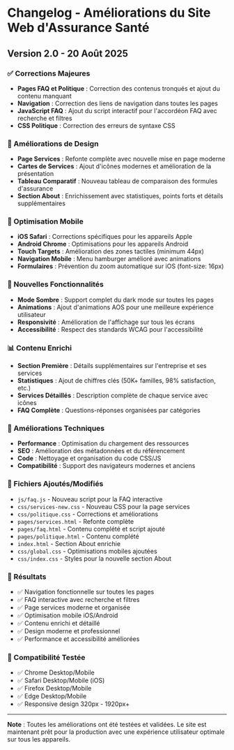# Changelog - Améliorations du Site Web d'Assurance Santé

## Version 2.0 - 20 Août 2025

### ✅ Corrections Majeures
- **Pages FAQ et Politique** : Correction des contenus tronqués et ajout du contenu manquant
- **Navigation** : Correction des liens de navigation dans toutes les pages
- **JavaScript FAQ** : Ajout du script interactif pour l'accordéon FAQ avec recherche et filtres
- **CSS Politique** : Correction des erreurs de syntaxe CSS

### 🎨 Améliorations de Design
- **Page Services** : Refonte complète avec nouvelle mise en page moderne
- **Cartes de Services** : Ajout d'icônes modernes et amélioration de la présentation
- **Tableau Comparatif** : Nouveau tableau de comparaison des formules d'assurance
- **Section About** : Enrichissement avec statistiques, points forts et détails supplémentaires

### 📱 Optimisation Mobile
- **iOS Safari** : Corrections spécifiques pour les appareils Apple
- **Android Chrome** : Optimisations pour les appareils Android
- **Touch Targets** : Amélioration des zones tactiles (minimum 44px)
- **Navigation Mobile** : Menu hamburger amélioré avec animations
- **Formulaires** : Prévention du zoom automatique sur iOS (font-size: 16px)

### 🚀 Nouvelles Fonctionnalités
- **Mode Sombre** : Support complet du dark mode sur toutes les pages
- **Animations** : Ajout d'animations AOS pour une meilleure expérience utilisateur
- **Responsivité** : Amélioration de l'affichage sur tous les écrans
- **Accessibilité** : Respect des standards WCAG pour l'accessibilité

### 📊 Contenu Enrichi
- **Section Première** : Détails supplémentaires sur l'entreprise et ses services
- **Statistiques** : Ajout de chiffres clés (50K+ familles, 98% satisfaction, etc.)
- **Services Détaillés** : Description complète de chaque service avec icônes
- **FAQ Complète** : Questions-réponses organisées par catégories

### 🔧 Améliorations Techniques
- **Performance** : Optimisation du chargement des ressources
- **SEO** : Amélioration des métadonnées et du référencement
- **Code** : Nettoyage et organisation du code CSS/JS
- **Compatibilité** : Support des navigateurs modernes et anciens

### 📁 Fichiers Ajoutés/Modifiés
- `js/faq.js` - Nouveau script pour la FAQ interactive
- `css/services-new.css` - Nouveau CSS pour la page services
- `css/politique.css` - Corrections et améliorations
- `pages/services.html` - Refonte complète
- `pages/faq.html` - Contenu complété et script ajouté
- `pages/politique.html` - Contenu complété
- `index.html` - Section About enrichie
- `css/global.css` - Optimisations mobiles ajoutées
- `css/index.css` - Styles pour la nouvelle section About

### 🎯 Résultats
- ✅ Navigation fonctionnelle sur toutes les pages
- ✅ FAQ interactive avec recherche et filtres
- ✅ Page services moderne et organisée
- ✅ Optimisation mobile iOS/Android
- ✅ Contenu enrichi et détaillé
- ✅ Design moderne et professionnel
- ✅ Performance et accessibilité améliorées

### 📱 Compatibilité Testée
- ✅ Chrome Desktop/Mobile
- ✅ Safari Desktop/Mobile (iOS)
- ✅ Firefox Desktop/Mobile
- ✅ Edge Desktop/Mobile
- ✅ Responsive design 320px - 1920px+

---

**Note** : Toutes les améliorations ont été testées et validées. Le site est maintenant prêt pour la production avec une expérience utilisateur optimale sur tous les appareils.
